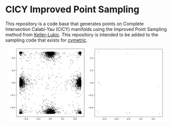 # CICY Improved Point Sampling

This repository is a code base that generates points on Complete Intersection Calabi-Yau (CICY) manifolds using the Improved Point Sampling method from [Keller-Lukic](https://arxiv.org/abs/0907.1387). This repository is intended to be added to the sampling code that exists for [cymetric](https://github.com/ruehlef/cymetric).

<p align="center">
  <img src="cymetric/weierstrass_cubic/uniform_weierstrass_cubic.png" alt="Example 1" width="240" />
  <img src="IPS/uniform_weierstrass_cubic_ips.png" alt="Example 2" width="240" />
</p>